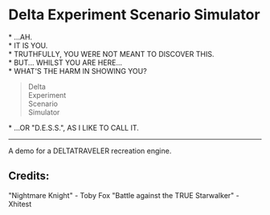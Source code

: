 # Delta Experiment Scenario Simulator

\* ...AH.  
\* IT IS YOU.  
\* TRUTHFULLY, YOU WERE NOT MEANT TO DISCOVER THIS.  
\* BUT... WHILST YOU ARE HERE...  
\* WHAT'S THE HARM IN SHOWING YOU?

> Delta  
> Experiment  
> Scenario  
> Simulator

\* ...OR "D.E.S.S.", AS I LIKE TO CALL IT.

---

A demo for a DELTATRAVELER recreation engine.

## Credits:

"Nightmare Knight" - Toby Fox
"Battle against the TRUE Starwalker" - Xhitest
